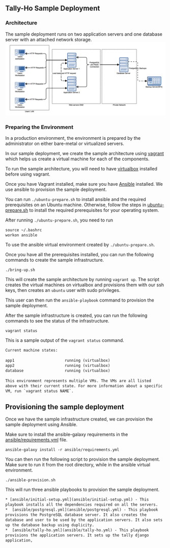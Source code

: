 ## Tally-Ho Sample Deployment

### Architecture
The sample deployment runs on two application servers and one database server with an attached network storage.
![](/Docs/img/tally_ho_loadbalanced_architecture.png)

### Preparing the Environment

In a production environment, the environment is prepared by the administrator on either bare-metal or virtualized servers.

In our sample deployment, we create the sample architecture using [vagrant](https://www.vagrantup.com/) which helps us create a virtual machine for each of the components.

To run the sample architecture, you will need to have [virtualbox](https://www.virtualbox.org/) installed before using vagrant.

Once you have Vagrant installed, make sure you have [Ansible](https://www.ansible.com/) installed. We use ansible to provision the sample deployment.

You can run `./ubuntu-prepare.sh` to install ansible and the required prerequisites on an Ubuntu machine. Otherwise, follow the steps in [ubuntu-prepare.sh](ubuntu-prepare.sh) to install the required prerequisites for your operating system.

After running `./ubuntu-prepare.sh`, you need to run

```
source ~/.bashrc
workon ansible
```
To use the ansible virtual environment created by `./ubuntu-prepare.sh`.

Once you have all the prerequisites installed, you can run the following commands to create the sample infrastructure.

```
./bring-up.sh
```

This will create the sample architecture by running `vagrant up`. The script creates the virtual machines on virtualbox and provisions them with our ssh keys, then creates an `ubuntu` user with sudo privileges.

This user can then run the `ansible-playbook` command to provision the sample deployment.

After the sample infrastructure is created, you can run the following commands to see the status of the infrastructure.

```
vagrant status
```

This is a sample output of the `vagrant status` command.

```
Current machine states:

app1                      running (virtualbox)
app2                      running (virtualbox)
database                  running (virtualbox)

This environment represents multiple VMs. The VMs are all listed
above with their current state. For more information about a specific
VM, run `vagrant status NAME`.
```

## Provisioning the sample deployment

Once we have the sample infrastructure created, we can provision the sample deployment using Ansible.

Make sure to install the ansible-galaxy requirements in the [ansible/requirements.yml](ansible/requirements.yml) file.

```
ansible-galaxy install -r ansible/requirements.yml
```

You can then run the following script to provision the sample deployment. Make sure to run it from the root directory, while in the ansible virtual environment.

```
./ansible-provision.sh
```

This will run three ansible playbooks to provision the sample deployment.

    * [ansible/initial-setup.yml](ansible/initial-setup.yml) - This playbook installs all the dependencies required on all the servers.
    *  [ansible/postgresql.yml](ansible/postgresql.yml) - This playbook provisions the PostgreSQL database server. It also creates the database and user to be used by the application servers. It also sets up the database backup using duplicity.
    *  [ansible/tally-ho.yml](ansible/tally-ho.yml) - This playbook provisions the application servers. It sets up the tally django application, 

